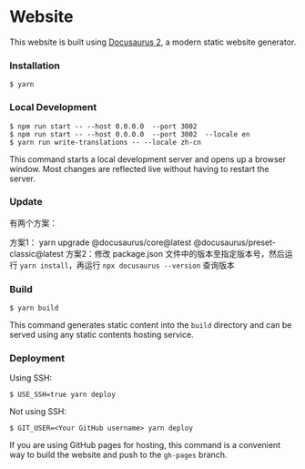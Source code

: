 # Website

This website is built using [Docusaurus 2](https://docusaurus.io/), a modern static website generator.

### Installation

```
$ yarn
```

### Local Development

```
$ npm run start -- --host 0.0.0.0  --port 3002
$ npm run start -- --host 0.0.0.0  --port 3002  --locale en
$ yarn run write-translations -- --locale zh-cn
```

This command starts a local development server and opens up a browser window. Most changes are reflected live without having to restart the server.

### Update
有两个方案：

方案1： yarn upgrade @docusaurus/core@latest @docusaurus/preset-classic@latest
方案2：修改 package.json 文件中的版本至指定版本号，然后运行 `yarn install`，再运行 `npx docusaurus --version` 查询版本

### Build

```
$ yarn build
```

This command generates static content into the `build` directory and can be served using any static contents hosting service.

### Deployment

Using SSH:

```
$ USE_SSH=true yarn deploy
```

Not using SSH:

```
$ GIT_USER=<Your GitHub username> yarn deploy
```

If you are using GitHub pages for hosting, this command is a convenient way to build the website and push to the `gh-pages` branch.
